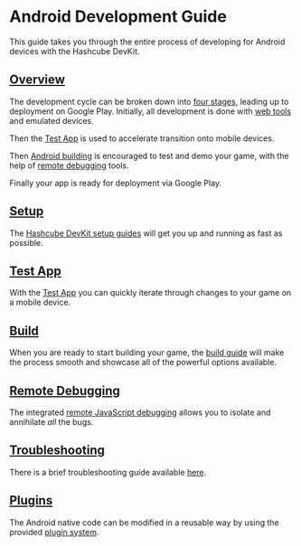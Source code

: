 # Android Development Guide

This guide takes you through the entire process of developing for Android devices with the Hashcube DevKit.

## [Overview](./android-stages.html)

The development cycle can be broken down into [four stages](./android-stages.html), leading up to deployment on Google Play.  Initially, all development is done with [web tools](../guide/install.html) and emulated devices.

Then the [Test App](./android-test-app.html) is used to accelerate transition onto mobile devices.

Then [Android building](./android-build.html) is encouraged to test and demo your game, with the help of [remote debugging](./android-remote-debug.html) tools.

Finally your app is ready for deployment via Google Play.

## [Setup](./android-setup.html)

The [Hashcube DevKit setup guides](./android-setup.html) will get you up and running as fast as possible.

## [Test App](./android-test-app.html)

With the [Test App](./android-test-app.html) you can quickly iterate through changes to your game on a mobile device.

## [Build](./android-build.html)

When you are ready to start building your game, the [build guide](./android-build.html) will make the process smooth and showcase all of the powerful options available.

## [Remote Debugging](./android-remote-debug.html)

The integrated [remote JavaScript debugging](./android-remote-debug.html) allows you to isolate and annihilate *all* the bugs.

## [Troubleshooting](./android-troubleshooting.html)

There is a brief troubleshooting guide available [here](./android-troubleshooting.html).

## [Plugins](./android-plugin.html)

The Android native code can be modified in a reusable way by using the provided [plugin system](./android-plugin.html).
